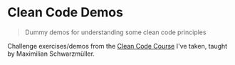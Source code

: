 # Clean Code Demos
> Dummy demos for understanding some clean code principles

Challenge exercises/demos from the [Clean Code Course](https://www.udemy.com/share/103Mgc3@zDXsbr7LbhMxvDv3ifN1dY6dS7n9KDICw0Ruz0tYtUE5aBRfaW-zZIHpIN0gxGzV7g==/) I've taken, taught by Maximilian Schwarzmüller.
